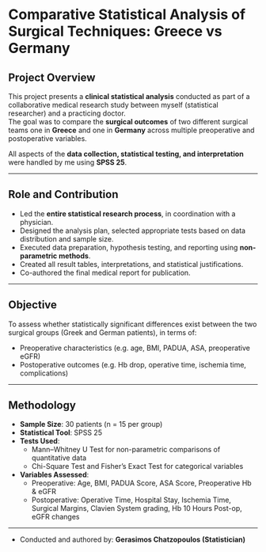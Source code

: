 #  Comparative Statistical Analysis of Surgical Techniques: Greece vs Germany

##  Project Overview

This project presents a **clinical statistical analysis** conducted as part of a collaborative medical research study between myself (statistical researcher) and a practicing doctor.  
The goal was to compare the **surgical outcomes** of two different surgical teams one in **Greece** and one in **Germany** across multiple preoperative and postoperative variables.

All aspects of the **data collection, statistical testing, and interpretation** were handled by me using **SPSS 25**.

---

##  Role and Contribution

- Led the **entire statistical research process**, in coordination with a physician.
- Designed the analysis plan, selected appropriate tests based on data distribution and sample size.
- Executed data preparation, hypothesis testing, and reporting using **non-parametric methods**.
- Created all result tables, interpretations, and statistical justifications.
- Co-authored the final medical report for publication.

---

##  Objective

To assess whether statistically significant differences exist between the two surgical groups (Greek and German patients), in terms of:

- Preoperative characteristics (e.g. age, BMI, PADUA, ASA, preoperative eGFR)
- Postoperative outcomes (e.g. Hb drop, operative time, ischemia time, complications)

---

##  Methodology

- **Sample Size**: 30 patients (n = 15 per group)
- **Statistical Tool**: SPSS 25
- **Tests Used**:
  - Mann–Whitney U Test for non-parametric comparisons of quantitative data
  - Chi-Square Test and Fisher’s Exact Test for categorical variables
- **Variables Assessed**:
  - Preoperative: Age, BMI, PADUA Score, ASA Score, Preoperative Hb & eGFR
  - Postoperative: Operative Time, Hospital Stay, Ischemia Time, Surgical Margins, Clavien System grading, Hb 10 Hours Post-op, eGFR changes

---

-  Conducted and authored by: **Gerasimos Chatzopoulos (Statistician)**
